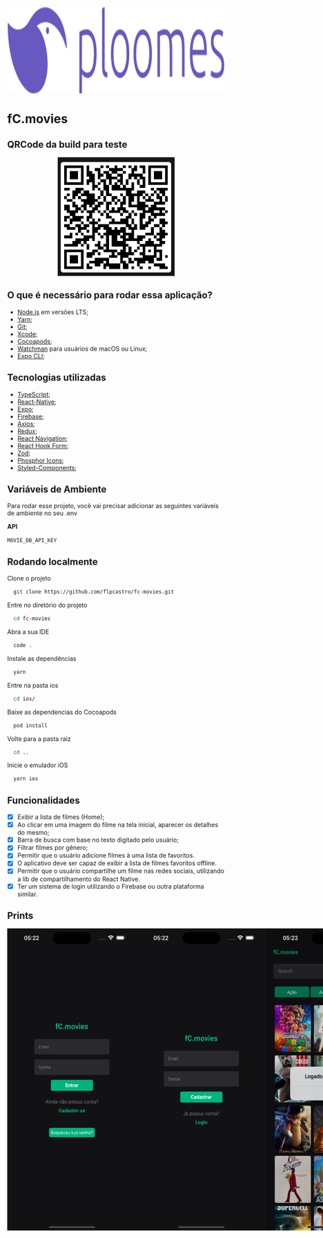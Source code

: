 <div align="center">
    <img alt="Logo" src="./assets/logo.png" width="600" height="200">
</div>

# fC.movies

## QRCode da build para teste

<div align="center">
    <img alt="qrcode" src="./assets/prints/qrcode.png">
</div>

## O que é necessário para rodar essa aplicação?

- [Node.js](https://nodejs.org/en) em versões LTS;
- [Yarn](https://yarnpkg.com/);
- [Git](https://git-s);
- [Xcode](https://developer.apple.com/xcode/);
- [Cocoapods](https://cocoapods.org/);
- [Watchman](https://facebook.github.io/watchman/) para usuários de macOS ou Linux;
- [Expo CLI](https://docs.expo.dev/get-started/installation/);

## Tecnologias utilizadas

- [TypeScript](https://www.typescriptlang.org/);
- [React-Native](https://reactnative.dev/);
- [Expo](https://expo.dev/);
- [Firebase](https://firebase.google.com/?hl=pt-br);
- [Axios](https://axios-http.com/);
- [Redux](https://redux.js.org/);
- [React Navigation](https://reactnavigation.org/);
- [React Hook Form](https://react-hook-form.com/);
- [Zod](https://zod.dev/);
- [Phosphor Icons](https://phosphoricons.com/);
- [Styled-Components](https://styled-components.com/);

## Variáveis de Ambiente

Para rodar esse projeto, você vai precisar adicionar as seguintes variáveis de ambiente no seu .env

**API**

`MOVIE_DB_API_KEY`

## Rodando localmente

Clone o projeto

```bash
  git clone https://github.com/flpcastro/fc-movies.git
```

Entre no diretório do projeto

```bash
  cd fc-movies
```

Abra a sua IDE

```bash
  code .
```

Instale as dependências

```bash
  yarn
```

Entre na pasta ios

```bash
  cd ios/
```

Baixe as dependencias do Cocoapods

```bash
  pod install
```

Volte para a pasta raiz

```bash
  cd ..
```

Inicie o emulador iOS

```bash
  yarn ios
```

## Funcionalidades

- [x] Exibir a lista de filmes (Home);
- [x] Ao clicar em uma imagem do filme na tela inicial, aparecer os detalhes do mesmo;
- [x] Barra de busca com base no texto digitado pelo usuário;
- [x] Filtrar filmes por gênero;
- [x] Permitir que o usuário adicione filmes à uma lista de favoritos.
- [x] O aplicativo deve ser capaz de exibir a lista de filmes favoritos offline.
- [x] Permitir que o usuário compartilhe um filme nas redes sociais, utilizando a lib de compartilhamento do React Native.
- [x] Ter um sistema de login utilizando o Firebase ou outra plataforma similar.

## Prints

<div style="display: flex" align="center">
  <img alt="Logo" src="./assets/prints/1-print-login.png" width="300" height="700">
  <img alt="Logo" src="./assets/prints/2-print-signup.png" width="300" height="700">
  <img alt="Logo" src="./assets/prints/3-print-login-alert.png" width="300" height="700">
  <img alt="Logo" src="./assets/prints/4-print-home.png" width="300" height="700">
  <img alt="Logo" src="./assets/prints/5-print-search.png" width="300" height="700">
  <img alt="Logo" src="./assets/prints/6-print-movie-details.png" width="300" height="700">
  <img alt="Logo" src="./assets/prints/7-print-favorite-movies.png" width="300" height="700">
</div>

